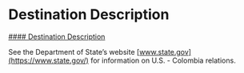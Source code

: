 # Destination Description

[#### Destination Description](javascript:void(0); "Destination Description")

See the Department of State’s website [www.state.gov](https://www.state.gov/) for information on U.S. - Colombia relations.